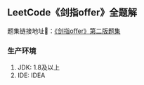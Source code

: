 ## LeetCode《剑指offer》全题解

题集链接地址🔗：[《剑指offer》第二版题集](https://leetcode-cn.com/problemset/lcof/)

### 生产环境

1. JDK: 1.8及以上
2. IDE: IDEA